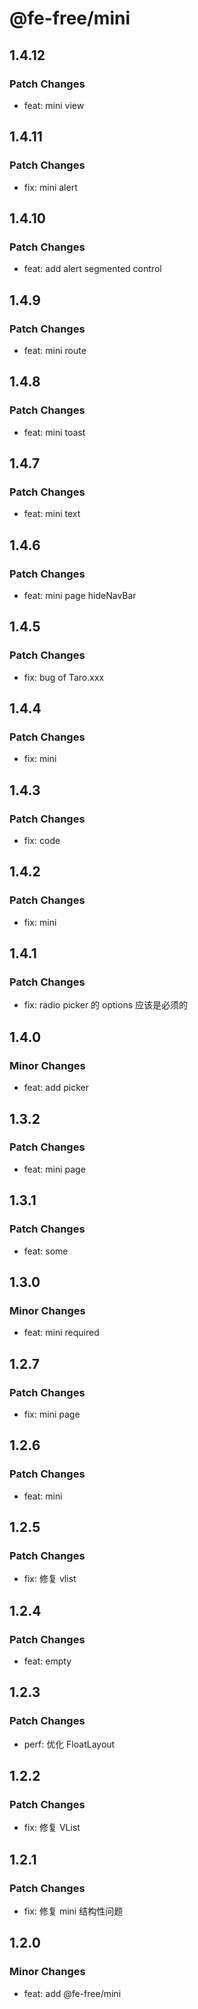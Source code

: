 # @fe-free/mini

## 1.4.12

### Patch Changes

- feat: mini view

## 1.4.11

### Patch Changes

- fix: mini alert

## 1.4.10

### Patch Changes

- feat: add alert segmented control

## 1.4.9

### Patch Changes

- feat: mini route

## 1.4.8

### Patch Changes

- feat: mini toast

## 1.4.7

### Patch Changes

- feat: mini text

## 1.4.6

### Patch Changes

- feat: mini page hideNavBar

## 1.4.5

### Patch Changes

- fix: bug of Taro.xxx

## 1.4.4

### Patch Changes

- fix: mini

## 1.4.3

### Patch Changes

- fix: code

## 1.4.2

### Patch Changes

- fix: mini

## 1.4.1

### Patch Changes

- fix: radio picker 的 options 应该是必须的

## 1.4.0

### Minor Changes

- feat: add picker

## 1.3.2

### Patch Changes

- feat: mini page

## 1.3.1

### Patch Changes

- feat: some

## 1.3.0

### Minor Changes

- feat: mini required

## 1.2.7

### Patch Changes

- fix: mini page

## 1.2.6

### Patch Changes

- feat: mini

## 1.2.5

### Patch Changes

- fix: 修复 vlist

## 1.2.4

### Patch Changes

- feat: empty

## 1.2.3

### Patch Changes

- perf: 优化 FloatLayout

## 1.2.2

### Patch Changes

- fix: 修复 VList

## 1.2.1

### Patch Changes

- fix: 修复 mini 结构性问题

## 1.2.0

### Minor Changes

- feat: add @fe-free/mini
